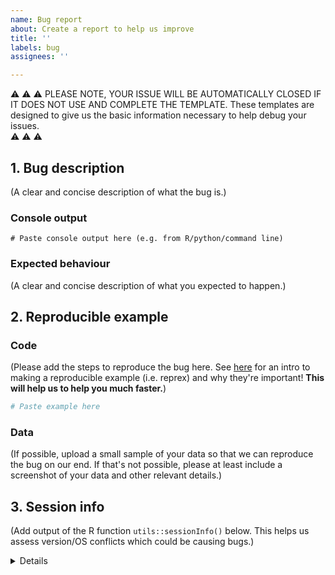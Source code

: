 ```yaml
---
name: Bug report
about: Create a report to help us improve
title: ''
labels: bug
assignees: ''

---
```


:warning: :warning: :warning: 
PLEASE NOTE, YOUR ISSUE WILL BE AUTOMATICALLY CLOSED IF IT DOES NOT USE AND COMPLETE THE TEMPLATE.
These templates are designed to give us the basic information necessary to help debug your issues.  
:warning: :warning: :warning: 

## 1. Bug description

(A clear and concise description of what the bug is.)

### Console output 

```
# Paste console output here (e.g. from R/python/command line)

```

### Expected behaviour   

(A clear and concise description of what you expected to happen.)


## 2. Reproducible example   

### Code 

(Please add the steps to reproduce the bug here. See [here](https://www.r-bloggers.com/2020/10/how-to-make-a-reprex/) for an intro to making a reproducible example (i.e. reprex) and why they're important! __This will help us to help you much faster.__)

```R
# Paste example here

```

### Data

(If possible, upload a small sample of your data so that we can reproduce the bug on our end. If that's not possible, please at least include a screenshot of your data and other relevant details.)


## 3. Session info

(Add output of the R function `utils::sessionInfo()` below. This helps us assess version/OS conflicts which could be causing bugs.)

<details>

```
# Paste utils::sessionInfo() output 

```
</details>
